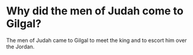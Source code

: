 # Why did the men of Judah come to Gilgal?

The men of Judah came to Gilgal to meet the king and to escort him over the Jordan.
